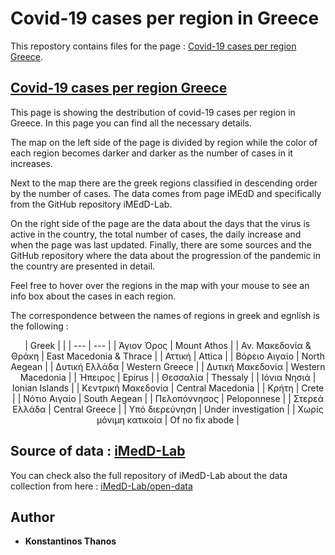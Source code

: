 # Covid-19 cases per region in Greece
This repostory contains files for the page : [Covid-19 cases per region Greece](https://kostasthanos.github.io/svg_map_cases/regions_index.html).

## [Covid-19 cases per region Greece](https://kostasthanos.github.io/svg_map_cases/regions_index.html)
This page is showing the destribution of covid-19 cases per region in Greece. In this page you can find all the necessary details.

The map on the left side of the page is divided by region while the color of each region becomes darker and darker as the number of cases in it increases.

Next to the map there are the greek regions classified in descending order by the number of cases. The data comes from page iMEdD and specifically from the GitHub repository iMEdD-Lab.

On the right side of the page are the data about the days that the virus is active in the country, the total number of cases, the daily increase and when the page was last updated. Finally, there are some sources and the GitHub repository where the data about the progression of the pandemic in the country are presented in detail.

Feel free to hover over the regions in the map with your mouse to see an info box about the cases in each region.

The correspondence between the names of regions in greek and egnlish is the following :

<p align="center">
  |    Greek    |       | 
  |          ---          |           ---           | 
  |      Άγιον Όρος       |     	Mount Athos       |
  | Αν. Μακεδονία & Θράκη | East Macedonia & Thrace |
  |        Αττική         | 	      Attica          | 
  |     Βόρειο Αιγαίο     |  	    North Aegean      |
  |     Δυτική Ελλάδα     |  	   Western Greece     |
  |    Δυτική Μακεδονία   |  	  Western Macedonia   |
  |        Ήπειρος        |  	      Epirus          |
  |        Θεσσαλία       |  	     Thessaly         |
  |      Ιόνια Νησιά      |  	   Ionian Islands     |
  |  Κεντρική Μακεδονία   |  	 Central Macedonia    |
  |         Κρήτη         |  	      Crete           |
  |      Νότιο Αιγαίο     |  	   South Aegean       |
  |      Πελοπόννησος     |      Peloponnese        |
  |      Στερεά Ελλάδα    |     Central Greece      |
  |     Υπό διερεύνηση    |  Under investigation    |
  | Χωρίς μόνιμη κατικοία |  	 Of no fix abode      |
</p>


## Source of data : [iMedD-Lab](https://raw.githubusercontent.com/iMEdD-Lab/open-data/master/COVID-19/regions_greece.csv)
You can check also the full repository of iMedD-Lab about the data collection from here : [iMedD-Lab/open-data](https://github.com/iMEdD-Lab/open-data)

## Author
* **Konstantinos Thanos**

